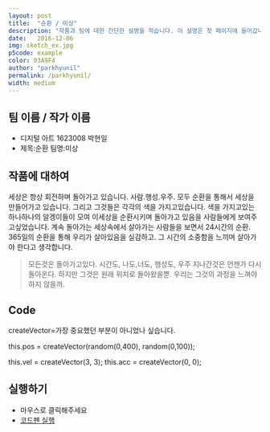 ```yaml
---
layout: post
title:  "순환 / 미상"
description: "작품과 팀에 대한 간단한 설명을 적습니다. 이 설명은 첫 페이지에 들어갑니다. 줄넘김 하지 말고 이렇게 길게 주욱 적어주면 됩니다. "
date:   2016-12-06
img: sketch_ex.jpg
p5code: example
color: 03A9F4
author: "parkhyunil"
permalink: /parkhyunil/
width: medium
---
```

## 팀 이름 / 작가 이름

- 디지털 아트 1623008 박현일
- 제목:순환 팀명:미상

## 작품에 대하여

세상은 항상 회전하며 돌아가고 있습니다. 사람.행성.우주. 모두 순환을 통해서 세상을 만들어가고 있습니다. 그리고 그것들은 각각의 색을 가지고있습니다. 색을 가지고있는 하나하나의 알겡이들이 모여 이세상을 순환시키며 돌아가고 있음을 사람들에게 보여주고싶었습니다. 계속 돌아가는 세상속에서 살아가는 사람들을 보면서 24시간의 순환. 365일의 순환을 통해 우리가 살아있음을 실감하고. 그 시간의 소중함을 느끼며 살아가야 한다고 생각합니다.


<blockquote>
모든것은 돌아가고있다. 시간도, 나도,너도, 행성도, 우주
지나간것은 언젠가 다시 돌아온다. 하지만 그것은 원래 위치로 돌아왔을뿐.
우리는 그것의 과정을 느껴야하지 않을까.


</blockquote>



## Code


createVector=가장 중요했던 부분이 아니었나 싶습니다.


 this.pos = createVector(random(0,400), random(0,100));

  this.vel = createVector(3, 3);
  this.acc = createVector(0, 0);

## 실행하기
- 마우스로 클릭해주세요
- [코드펜 실행](http://codepen.io/PARKHYUN/pen/PbRpja)
